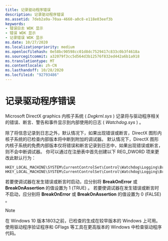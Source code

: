 ```yaml
---
title: 记录驱动程序错误
description: 记录驱动程序错误
ms.assetid: 7deb2a9a-70aa-4660-a0c8-e118e03eef3b
keywords:
- 错误日志 WDK 显示
- 错误 WDK 显示
- 记录错误 WDK 显示
ms.date: 10/27/2020
ms.localizationpriority: medium
ms.openlocfilehash: 0e58bc90598cc01d8dc7529417c833c0b3f4618a
ms.sourcegitcommit: a32079f3cc5d564d3b12576f832ed442a6b1a918
ms.translationtype: MT
ms.contentlocale: zh-CN
ms.lasthandoff: 10/28/2020
ms.locfileid: "92793486"
---
```

# <a name="logging-driver-errors"></a>记录驱动程序错误

Microsoft DirectX graphics 内核子系统 ( *Dxgkrnl.sys* ) 记录将与驱动程序相关的错误、断言、警告和事件显示到内部使用的日志 ( *Watchdog.sys* ) 。

除了将信息记录到日志之外，默认情况下，如果出现错误或断言，DirectX 图形内核子系统的已检查内部版本将中断到附加的调试器。 默认情况下，DirectX 图形内核子系统的免费内部版本仅将错误和断言记录到日志中，如果出现错误或断言，则不会中断调试器。 你可以通过在注册表中首先创建以下 REG_DWORD 项来更改此默认行为：

```registry
HKEY_LOCAL_MACHINE\SYSTEM\CurrentControlSet\Control\Watchdog\Logging\BreakOnAssertion
HKEY_LOCAL_MACHINE\SYSTEM\CurrentControlSet\Control\Watchdog\Logging\BreakOnError
```

若要使调试器在发生错误或断言时启动，应分别将 **BreakOnError** 或 **BreakOnAssertion** 的值设置为 1 (TRUE) 。 若要使调试器在发生错误或断言时不启动，应分别将 **BreakOnError** 或 **BreakOnAssertion** 的值设置为 0 (FALSE) 。

> [!NOTE]
> 在 Windows 10 版本1803之前，已检查的生成在较早版本的 Windows 上可用。 使用驱动程序验证程序和 GFlags 等工具在更高版本的 Windows 中检查驱动程序代码。
